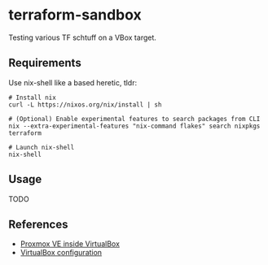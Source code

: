 # terraform-sandbox

Testing various TF schtuff on a VBox target.

## Requirements

Use nix-shell like a based heretic, tldr:
```shell
# Install nix
curl -L https://nixos.org/nix/install | sh

# (Optional) Enable experimental features to search packages from CLI
nix --extra-experimental-features "nix-command flakes" search nixpkgs terraform

# Launch nix-shell
nix-shell 
```

## Usage

TODO

## References

* [Proxmox VE inside VirtualBox](https://pve.proxmox.com/wiki/Proxmox_VE_inside_VirtualBox)
* [VirtualBox configuration](https://developer.hashicorp.com/vagrant/docs/providers/virtualbox/configuration)
